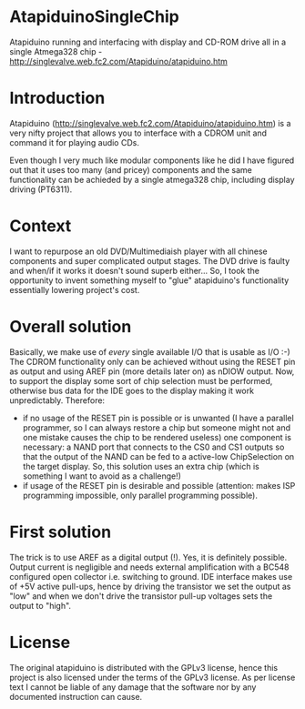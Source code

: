 # AtapiduinoSingleChip
Atapiduino running and interfacing with display and CD-ROM drive all in a single Atmega328 chip - http://singlevalve.web.fc2.com/Atapiduino/atapiduino.htm

# Introduction

Atapiduino (http://singlevalve.web.fc2.com/Atapiduino/atapiduino.htm) is a very nifty project that allows you to interface with a CDROM unit and command it for playing audio CDs.

Even though I very much like modular components like he did I have figured out that it uses too many (and pricey) components and the same functionality can be achieded by a single atmega328 chip, including display driving (PT6311).

# Context

I want to repurpose an old DVD/Multimediaish player with all chinese components and super complicated output stages.
The DVD drive is faulty and when/if it works it doesn't sound superb either...
So, I took the opportunity to invent something myself to "glue" atapiduino's functionality essentially lowering project's cost.

# Overall solution

Basically, we make use of *every* single available I/O that is usable as I/O :-)
The CDROM functionality only can be achieved without using the RESET pin as output and using AREF pin (more details later on) as nDIOW output.
Now, to support the display some sort of chip selection must be performed, otherwise bus data for the IDE goes to the display making it work unpredictably. Therefore:
- if no usage of the RESET pin is possible or is unwanted (I have a parallel programmer, so I can always restore a chip but someone might not and one mistake causes the chip to be rendered useless) one component is necessary: a NAND port that connects to the CS0 and CS1 outputs so that the output of the NAND can be fed to a active-low ChipSelection on the target display. So, this solution uses an extra chip (which is something I want to avoid as a challenge!)
- if usage of the RESET pin is desirable and possible (attention: makes ISP programming impossible, only parallel programming possible). 

# First solution

The trick is to use AREF as a digital output (!). Yes, it is definitely possible. Output current is negligible and needs external amplification with a BC548 configured open collector i.e. switching to ground. IDE interface makes use of +5V active pull-ups, hence by driving the transistor we set the output as "low" and when we don't drive the transistor pull-up voltages sets the output to "high".

# License

The original atapiduino is distributed with the GPLv3 license, hence this project is also licensed under the terms of the GPLv3 license.
As per license text I cannot be liable of any damage that the software nor by any documented instruction can cause.
